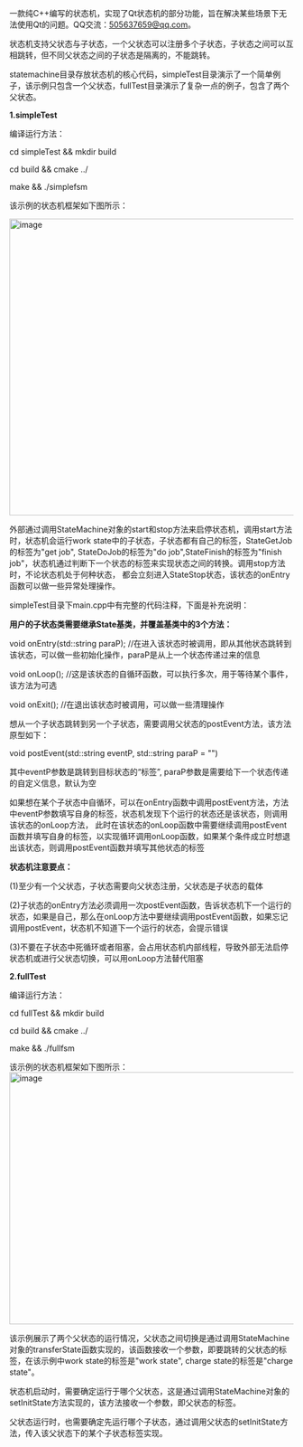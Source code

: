 一款纯C++编写的状态机，实现了Qt状态机的部分功能，旨在解决某些场景下无法使用Qt的问题。QQ交流：505637659@qq.com。

状态机支持父状态与子状态，一个父状态可以注册多个子状态，子状态之间可以互相跳转，但不同父状态之间的子状态是隔离的，不能跳转。

statemachine目录存放状态机的核心代码，simpleTest目录演示了一个简单例子，该示例只包含一个父状态，fullTest目录演示了复杂一点的例子，包含了两个父状态。

**1.simpleTest**

编译运行方法：

 cd simpleTest && mkdir build

 cd build && cmake ../

 make && ./simplefsm
 
 该示例的状态机框架如下图所示：

<img width="994" height="525" alt="image" src="https://github.com/user-attachments/assets/386235cf-7072-47ba-aa2c-3648acb358a2" />


外部通过调用StateMachine对象的start和stop方法来启停状态机，调用start方法时，状态机会运行work state中的子状态，子状态都有自己的标签，StateGetJob的标签为"get job",
StateDoJob的标签为"do job",StateFinish的标签为"finish job"，状态机通过判断下一个状态的标签来实现状态之间的转换。调用stop方法时，不论状态机处于何种状态，
都会立刻进入StateStop状态，该状态的onEntry函数可以做一些异常处理操作。

simpleTest目录下main.cpp中有完整的代码注释，下面是补充说明：

**用户的子状态类需要继承State基类，并覆盖基类中的3个方法：**

void onEntry(std::string paraP);  //在进入该状态时被调用，即从其他状态跳转到该状态，可以做一些初始化操作，paraP是从上一个状态传递过来的信息

void onLoop();                    //这是该状态的自循环函数，可以执行多次，用于等待某个事件，该方法为可选

void onExit();                    //在退出该状态时被调用，可以做一些清理操作

想从一个子状态跳转到另一个子状态，需要调用父状态的postEvent方法，该方法原型如下：

void postEvent(std::string eventP, std::string paraP = "")

其中eventP参数是跳转到目标状态的“标签”, paraP参数是需要给下一个状态传递的自定义信息，默认为空

如果想在某个子状态中自循环，可以在onEntry函数中调用postEvent方法，方法中eventP参数填写自身的标签，状态机发现下个运行的状态还是该状态，则调用该状态的onLoop方法，
此时在该状态的onLoop函数中需要继续调用postEvent函数并填写自身的标签，以实现循环调用onLoop函数，如果某个条件成立时想退出该状态，则调用postEvent函数并填写其他状态的标签

**状态机注意要点：**

(1)至少有一个父状态，子状态需要向父状态注册，父状态是子状态的载体

(2)子状态的onEntry方法必须调用一次postEvent函数，告诉状态机下一个运行的状态，如果是自己，那么在onLoop方法中要继续调用postEvent函数，如果忘记调用postEvent，状态机不知道下一个运行的状态，会提示错误

(3)不要在子状态中死循环或者阻塞，会占用状态机内部线程，导致外部无法启停状态机或进行父状态切换，可以用onLoop方法替代阻塞

**2.fullTest**

编译运行方法：

 cd fullTest && mkdir build

 cd build && cmake ../

 make && ./fullfsm
 
 该示例的状态机框架如下图所示：
 <img width="961" height="446" alt="image" src="https://github.com/user-attachments/assets/ef4242c6-6a8e-481a-80e9-f09f198c2081" />

 该示例展示了两个父状态的运行情况，父状态之间切换是通过调用StateMachine对象的transferState函数实现的，该函数接收一个参数，即要跳转的父状态的标签，在该示例中work state的标签是"work state",
 charge state的标签是"charge state"。

 状态机启动时，需要确定运行于哪个父状态，这是通过调用StateMachine对象的setInitState方法实现的，该方法接收一个参数，即父状态的标签。
 
 父状态运行时，也需要确定先运行哪个子状态，通过调用父状态的setInitState方法，传入该父状态下的某个子状态标签实现。


